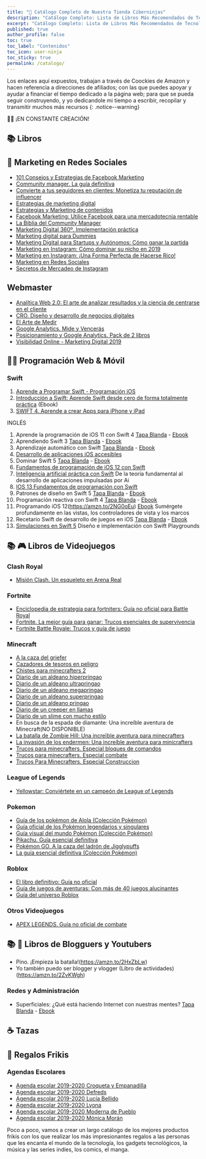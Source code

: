 ```yaml
---
title: "🛒 Catálogo Completo de Nuestra Tienda Ciberninjas"
description: "Catálogo Completo: Lista de Libros Más Recomendados de Tecnología & Mucho Más Objetos de Regalos Geeks"
excerpt: "Catálogo Completo: Lista de Libros Más Recomendados de Tecnología & Mucho Más Objetos de Regalos Geeks"
published: true
author_profile: false
toc: true
toc_label: "Contenidos"
toc_icon: user-ninja
toc_sticky: true
permalink: /catalogo/
---
```


Los enlaces aquí expuestos, trabajan a través de Coockies de Amazon y hacen referencia a direcciones de afiliados; con las que puedes apoyar y ayudar a financiar el tiempo dedicado a la página web; para que se pueda seguir construyendo, y yo dedicandole mi tiempo a escribir, recopilar y transmitir muchos más recursos
{: .notice--warning}

👷‍♀️ ¡EN CONSTANTE CREACIÓN!

## 📚 Libros

## 🏪 Marketing en Redes Sociales

- [101 Consejos y Estrategias de Facebook Marketing](https://amzn.to/2ZqWeqT)
- [Community manager. La guía definitiva](https://amzn.to/2ZGKn3c)
- [Convierte a tus seguidores en clientes: Monetiza tu reputación de influencer](https://amzn.to/2LaZmhT)
- [Estrategias de marketing digital](https://amzn.to/2HAim7r)
- [Estrategias y Marketing de contenidos](https://amzn.to/2Zw8YwM)
- [Facebook Marketing: Utilice Facebook para una mercadotecnia rentable](https://amzn.to/2PpxcnG)
- [La Biblia del Community Manager](https://amzn.to/2UhJb5r)
- [Marketing Digital 360º. Implementación práctica](https://amzn.to/2ZGh3tJ)
- [Marketing digital para Dummies](https://amzn.to/2LcPILW)
- [Marketing Digital para Startups y Autónomos: Cómo ganar la partida](https://amzn.to/2ZuqW2s)
- [Marketing en Instagram: Cómo dominar su nicho en 2019](https://amzn.to/2NIFKmY)
- [Marketing en Instagram: ¡Una Forma Perfecta de Hacerse Rico!](https://amzn.to/2L8RvBu)
- [Marketing en Redes Sociales](https://amzn.to/2LcNagw)
- [Secretos de Mercadeo de Instagram](https://amzn.to/2L90BhD)

## Webmaster

- [Analítica Web 2.0: El arte de analizar resultados y la ciencia de centrarse en el cliente](https://amzn.to/2Ll5N0K)
- [CRO. Diseño y desarrollo de negocios digitales](https://amzn.to/2ZnFdOu)
- [El Arte de Medir](https://amzn.to/34nO2H0)
- [Google Analytics. Mide y Vencerás](https://amzn.to/2Pq0xhG)
- [Posicionamiento y Google Analytics. Pack de 2 libros](https://amzn.to/2La9UOu)
- [Visibilidad Online - Marketing Digital 2019](https://amzn.to/2L9jZuU)


## 👩‍💻 Programación Web & Móvil

### Swift <i class="fab fa-apple"></i>

1. [Aprende a Programar Swift - Programación iOS](https://amzn.to/2PjhGJV)
2. [Introducción a Swift: Aprende Swift desde cero de forma totalmente práctica](https://amzn.to/2L2v9l4) (Ebook)
3. [SWIFT 4. Aprende a crear Apps para iPhone y iPad](https://amzn.to/2PD5UdJ)

INGLÉS

1. Aprende la programación de iOS 11 con Swift 4 [Tapa Blanda](https://amzn.to/2LtC06n) - [Ebook](https://amzn.to/2L38bKA)
2. Aprendiendo Swift 3 [Tapa Blanda](https://amzn.to/348eLah) - [Ebook](https://amzn.to/2PjiMFx)
3. Aprendizaje automático con Swift [Tapa Blanda](https://amzn.to/2ZvUqxb) - [Ebook](https://amzn.to/2Px5x3Y)
4. [Desarrollo de aplicaciones iOS accesibles](https://amzn.to/2Px2B7s)
5. Dominar Swift 5 [Tapa Blanda](https://amzn.to/2L5SxOQ) - [Ebook](https://amzn.to/2L2Mri7)
6. [Fundamentos de programación de iOS 12 con Swift](https://amzn.to/2L3UnPZ)
7. [Inteligencia artificial práctica con Swift](https://amzn.to/2ZlYi3v)
    De la teoría fundamental al desarrollo de aplicaciones impulsadas por Ai
8. [IOS 13 Fundamentos de programación con Swift](https://amzn.to/2Zvu5KJ)
9. Patrones de diseño en Swift 5 [Tapa Blanda](https://amzn.to/2L3PGWn) - [Ebook](https://amzn.to/2L6chS8)
10. Programación reactiva con Swift 4 [Tapa Blanda](https://amzn.to/2Pm8vbP) - [Ebook](https://amzn.to/2L3rCmt)
11. Programando iOS 12(https://amzn.to/2NG0oEu) [Ebook](https://amzn.to/2NDxNiY)
    Sumérgete profundamente en las vistas, los controladores de vista y los marcos
12. Recetario Swift de desarrollo de juegos en iOS [Tapa Blanda](https://amzn.to/2PjP7Mh) - [Ebook](https://amzn.to/2HAjZSG)
13. [Simulaciones en Swift 5](https://amzn.to/2LldaVU)
    Diseño e implementación con Swift Playgrounds


## 📚 🎮 Libros de Videojuegos

### Clash Royal

- [Misión Clash. Un esqueleto en Arena Real](https://amzn.to/2ZptA9J)


### Fortnite

- [Enciclopedia de estrategia para fortniters: Guía no oficial para Battle Royal](https://amzn.to/2PmszL5)
- [Fortnite. La mejor guía para ganar: Trucos esenciales de supervivencia](https://amzn.to/2NG1Si6)
- [Fortnite Battle Royale: Trucos y guía de juego](https://amzn.to/2LgugEt)


### Minecraft

- [A la caza del griefer](https://amzn.to/2Lklcyv)
- [Cazadores de tesoros en peligro](https://amzn.to/2LfFVDE)
- [Chistes para minecrafters 2](https://amzn.to/2PjVHCy)
- [Diario de un aldeano hiperpringao](https://amzn.to/2LjIpRv)
- [Diario de un aldeano ultrapringao](https://amzn.to/2LcRJ9A)
- [Diario de un aldeano megapringao](https://amzn.to/2Zm3zbj)
- [Diario de un aldeano superpringao](https://amzn.to/2ZmL0Ut)
- [Diario de un aldeano pringao](https://amzn.to/2PlWT8o)
- [Diario de un creeper en llamas](https://amzn.to/2L3zapj)
- [Diario de un slime con mucho estilo](https://amzn.to/2PnLCER)
- En busca de la espada de diamante: Una increíble aventura de Minecraft(NO DISPONIBLE)
- [La batalla de Zombie Hill: Una increïble aventura para minecrafters](https://amzn.to/2LjJusx)
- [La invasión de los endermen: Una increíble aventura para minicrafters](https://amzn.to/2zwo31E)
- [Trucos para minecrafters. Especial bloques de comandos](https://amzn.to/2LeFObo)
- [Trucos para minecrafters. Especial combate](https://amzn.to/2L4R0bS)
- [Trucos Para Minecrafters. Especial Construccion](https://amzn.to/2LeoPG9)


### League of Legends

- [Yellowstar: Conviértete en un campeón de League of Legends](https://amzn.to/2LjLOzL)


### Pokemon

- [Guía de los pokémon de Alola (Colección Pokémon)](https://amzn.to/2ZrK9C0)
- [Guía oficial de los Pokémon legendarios y singulares](https://amzn.to/2Zpw1co)
- [Guía visual del mundo Pokémon (Colección Pokémon)](https://amzn.to/2PnLXHE)
- [Pikachu. Guía esencial definitiva](https://amzn.to/2ZmMRZr)
- [Pokémon GO. A la caza del ladrón de Jigglypuffs](https://amzn.to/2PDgXDJ)
- [La guía esencial definitiva (Colección Pokémon)](https://amzn.to/2HvjHMU)


### Roblox

- [El libro definitivo: Guía no oficial](https://amzn.to/2ZpwNpO)
- [Guía de juegos de aventuras: Con más de 40 juegos alucinantes](https://amzn.to/2ZqYqPl)
- [Guía del universo Roblox](https://amzn.to/2HvYC4E)


### Otros Videojuegos
- [APEX LEGENDS. Guía no oficial de combate](https://amzn.to/2LiqAC6)


## 📚 🎥 Libros de Blogguers y Youtubers

- Pino. ¡Empieza la batalla!(https://amzn.to/2HxZbLw)
- Yo también puedo ser blogger y vlogger (Libro de actividades)(https://amzn.to/2ZvKWgh)


### Redes y Administración

- Superficiales: ¿Qué está haciendo Internet con nuestras mentes? [Tapa Blanda](https://amzn.to/2ZiH6ao) - [Ebook](https://amzn.to/2KORsur)


## ☕ Tazas

## 🎁 Regalos Frikis

### Agendas Escolares

- [Agenda escolar 2019-2020 Croqueta y Empanadilla](https://amzn.to/2L2YZ94)
- [Agenda escolar 2019-2020 Defreds](https://amzn.to/2L6SRNb)
- [Agenda escolar 2019-2020 Lucía Bellido](https://amzn.to/2ZtWmpW)
- [Agenda escolar 2019-2020 Lyona](https://amzn.to/2UdNUoC)
- [Agenda escolar 2019-2020 Moderna de Pueblo](https://amzn.to/2Pn6R9B)
- [Agenda escolar 2019-2020 Mónica Morán](https://amzn.to/2ZBSvly)


Poco a poco, vamos a crear un largo catálogo de los mejores productos frikis con los que realizar los más impresionantes regalos a las personas que les encanta el mundo de la tecnología, los gadgets tecnológicos, la música y las series indies, los comics, el manga.

